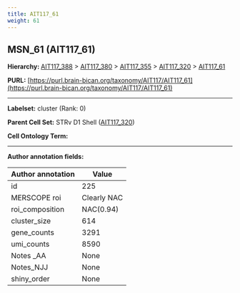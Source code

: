 ```yaml
---
title: AIT117_61
weight: 61
---
```

## MSN_61 (AIT117_61)
<b>Hierarchy: </b>
[AIT117_388](../AIT117_388) >
[AIT117_380](../AIT117_380) >
[AIT117_355](../AIT117_355) >
[AIT117_320](../AIT117_320) >
[AIT117_61](../AIT117_61)

**PURL:** [https://purl.brain-bican.org/taxonomy/AIT117/AIT117_61](https://purl.brain-bican.org/taxonomy/AIT117/AIT117_61)

---


**Labelset:** cluster (Rank: 0)

**Parent Cell Set:** STRv D1 Shell ([AIT117_320](../AIT117_320))



**Cell Ontology Term:** 

[MARKER GENES.]: #


---

[TRANSFERRED ANNOTATIONS.]: #


[AUTHOR ANNOTATION FIELDS.]: #


**Author annotation fields:**

| Author annotation | Value |
|-------------------|-------|
|id|225|
|MERSCOPE roi|Clearly NAC|
|roi_composition|NAC(0.94)|
|cluster_size|614|
|gene_counts|3291|
|umi_counts|8590|
|Notes _AA|None|
|Notes_NJJ|None|
|shiny_order|None|
